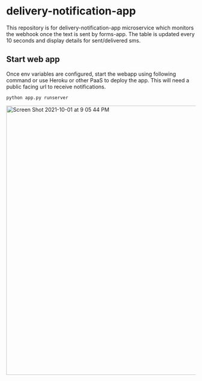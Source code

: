 # delivery-notification-app

This repository is for delivery-notification-app microservice which monitors the webhook once the text is sent by forms-app. The table is updated every 10 seconds and display details for sent/delivered sms.

## Start web app

Once env variables are configured, start the webapp using following command or use Heroku or other PaaS to deploy the app. This will need a public facing url to receive notifications.

`python app.py runserver`

<img width="717" alt="Screen Shot 2021-10-01 at 9 05 44 PM" src="https://user-images.githubusercontent.com/5012739/135610350-c4c54b8a-ae7d-4810-b466-5fb3b1b36114.png">
